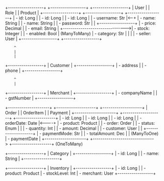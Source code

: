 +------------------+        +------------------+         +------------------+
|     User         |        |      Role        |         |   Product        |
+------------------+        +------------------+         +------------------+
| - id: Long       |        | - id: Long       |         | - id: Long       |
| - username: Str  |<--+    | - name: String   |         | - name: String   |
| - password: Str  |   |    +------------------+         | - price: Decimal |
| - email: String  |   +-------------------------------->| - stock: Integer |
| - enabled: Bool  |        (ManyToMany)                 | - category: Str  |
|                  |                                     | - seller: User   |
+------------------+                                     +------------------+

        ^
        |
        |
+------------------+
|   Customer       |
+------------------+
| - address        |
| - phone          |
+------------------+

        ^
        |
+------------------+
|   Merchant       |
+------------------+
| - companyName    |
| - gstNumber      |
+------------------+

+---------------------+        +--------------------+         +--------------------+
|      Order          |        |    OrderItem       |         |   Payment          |
+---------------------+        +--------------------+         +--------------------+
| - id: Long          |        | - id: Long         |         | - id: Long         |
| - orderDate: Date   |<----+  | - product: Product |         | - order: Order     |
| - status: Enum      |     |  | - quantity: Int    |         | - amount: Decimal  |
| - customer: User    |     |  +--------------------+         | - paymentMode: Str |
| - totalAmount: Dec  |     |       (ManyToOne)              | - paymentDate      |
+---------------------+     +-------------------------------> +--------------------+
                            (OneToMany)

+------------------+
|   Category       |
+------------------+
| - id: Long       |
| - name: String   |
+------------------+

+------------------+
| Inventory        |
+------------------+
| - id: Long       |
| - product: Product
| - stockLevel: Int
| - merchant: User
+------------------+
